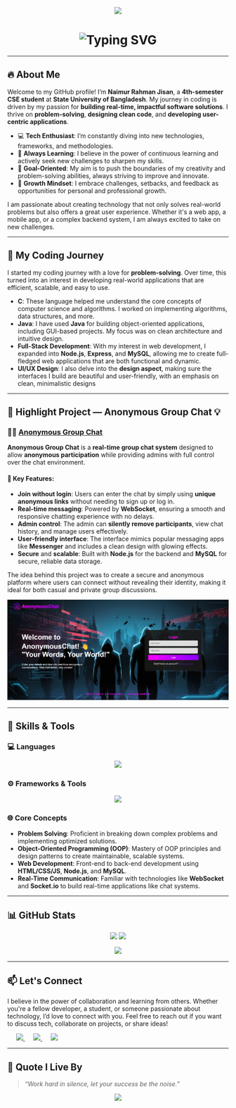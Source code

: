 <!-- Profile Banner -->
<p align="center">
  <img src="https://user-images.githubusercontent.com/74038190/225813708-98b745f2-7d22-48cf-9150-083f1b00d6c9.gif" width="1000"/>
</p>

<h1 align="center">
  <img src="https://readme-typing-svg.demolab.com?font=Fira+Code&weight=700&size=28&pause=1000&center=true&vCenter=true&width=750&lines=Hello+there+%F0%9F%91%8B%2C+I'm+Md+Naimur+Rahman+Jisan!;CSE+Student+%7C+Problem+Solver+%7C+Developer;Let's+build+the+future+of+tech..." alt="Typing SVG">
</h1>

---

## 🔥 About Me

Welcome to my GitHub profile! I’m **Naimur Rahman Jisan**, a **4th-semester CSE student** at **State University of Bangladesh**. My journey in coding is driven by my passion for **building real-time, impactful software solutions**. I thrive on **problem-solving**, **designing clean code**, and **developing user-centric applications**.

- 💻 **Tech Enthusiast**: I’m constantly diving into new technologies, frameworks, and methodologies.
- 🌱 **Always Learning**: I believe in the power of continuous learning and actively seek new challenges to sharpen my skills.
- 🎯 **Goal-Oriented**: My aim is to push the boundaries of my creativity and problem-solving abilities, always striving to improve and innovate.
- 🧠 **Growth Mindset**: I embrace challenges, setbacks, and feedback as opportunities for personal and professional growth.

I am passionate about creating technology that not only solves real-world problems but also offers a great user experience. Whether it's a web app, a mobile app, or a complex backend system, I am always excited to take on new challenges.

---

## 🚀 My Coding Journey

I started my coding journey with a love for **problem-solving**. Over time, this turned into an interest in developing real-world applications that are efficient, scalable, and easy to use.

- **C**: These language helped me understand the core concepts of computer science and algorithms. I worked on implementing algorithms, data structures, and more.
- **Java**: I have used **Java** for building object-oriented applications, including GUI-based projects. My focus was on clean architecture and intuitive design.
- **Full-Stack Development**: With my interest in web development, I expanded into **Node.js**, **Express**, and **MySQL**, allowing me to create full-fledged web applications that are both functional and dynamic.
- **UI/UX Design**: I also delve into the **design aspect**, making sure the interfaces I build are beautiful and user-friendly, with an emphasis on clean, minimalistic designs

---

## 💬 Highlight Project — **Anonymous Group Chat** 💡

### 👨‍💻 [Anonymous Group Chat](https://github.com/nr-jisan/AnonymousChat-WebApp)

**Anonymous Group Chat** is a **real-time group chat system** designed to allow **anonymous participation** while providing admins with full control over the chat environment.

#### 🔑 Key Features:
- **Join without login**: Users can enter the chat by simply using **unique anonymous links** without needing to sign up or log in.
- **Real-time messaging**: Powered by **WebSocket**, ensuring a smooth and responsive chatting experience with no delays.
- **Admin control**: The admin can **silently remove participants**, view chat history, and manage users effectively.
- **User-friendly interface**: The interface mimics popular messaging apps like **Messenger** and includes a clean design with glowing effects.
- **Secure** and **scalable**: Built with **Node.js** for the backend and **MySQL** for secure, reliable data storage.

The idea behind this project was to create a secure and anonymous platform where users can connect without revealing their identity, making it ideal for both casual and private group discussions.

<p align="center">
  <img src="https://github.com/nr-jisan/nr-jisan/blob/main/AnonymousChatLogin.png?raw=true"/>
</p>

---

## 🧠 Skills & Tools

### 💻 **Languages**
<p align="center">
  <img src="https://skillicons.dev/icons?i=c,cpp,java,js,html,css,python" />
</p>

### ⚙️ **Frameworks & Tools**
<p align="center">
  <img src="https://skillicons.dev/icons?i=nodejs,express,mysql,figma,git,github,vscode,ps,canva" />
</p>

### 🌐 **Core Concepts**
- **Problem Solving**: Proficient in breaking down complex problems and implementing optimized solutions.
- **Object-Oriented Programming (OOP)**: Mastery of OOP principles and design patterns to create maintainable, scalable systems.
- **Web Development**: Front-end to back-end development using **HTML/CSS/JS**, **Node.js**, and **MySQL**.
- **Real-Time Communication**: Familiar with technologies like **WebSocket** and **Socket.io** to build real-time applications like chat systems.

---

## 📊 GitHub Stats

<p align="center">
  <img src="https://github-readme-stats.vercel.app/api?username=nr-jisan&show_icons=true&theme=default&border_radius=10" height="180px"/>
  <img src="https://github-readme-streak-stats.herokuapp.com?user=nr-jisan&theme=default&border_radius=10" height="180px"/>
</p>

<p align="center">
  <img src="https://github-readme-stats.vercel.app/api/top-langs/?username=nr-jisan&layout=compact&theme=default&langs_count=10" />
</p>

---

## 📫 Let's Connect

I believe in the power of collaboration and learning from others. Whether you're a fellow developer, a student, or someone passionate about technology, I’d love to connect with you. Feel free to reach out if you want to discuss tech, collaborate on projects, or share ideas!

<p align="center">
  
  </a>&nbsp;&nbsp;&nbsp;&nbsp;
  <a href="https://www.linkedin.com/in/naimur-rahman-jisan/" target="_blank">
    <img src="https://user-images.githubusercontent.com/74038190/235294012-0a55e343-37ad-4b0f-924f-c8431d9d2483.gif" width="100"/>
  </a>&nbsp;&nbsp;&nbsp;&nbsp;
  <a href="https://www.instagram.com/naimurrahmanjisan99/" target="_blank">
    <img src="https://user-images.githubusercontent.com/74038190/235294013-a33e5c43-a01c-43f6-b44d-a406d8b4ab75.gif" width="100"/>
  </a>&nbsp;&nbsp;&nbsp;&nbsp;
  <a href="https://www.facebook.com/nrjisan" target="_blank">
    <img src="https://user-images.githubusercontent.com/74038190/235294010-ec412ef5-e3da-4efa-b1d4-0ab4d4638755.gif" width="100"/>
  </a>
</p>


---

## 🌟 Quote I Live By

> _“Work hard in silence, let your success be the noise.”_

<p align="center">
  <img src="https://readme-typing-svg.demolab.com?font=Fira+Code&weight=600&size=22&pause=1000&color=FFA500&center=true&vCenter=true&width=450&lines=Thanks+for+stopping+by+%F0%9F%91%80;Keep+Building.+Keep+Inspiring." />
</p>
